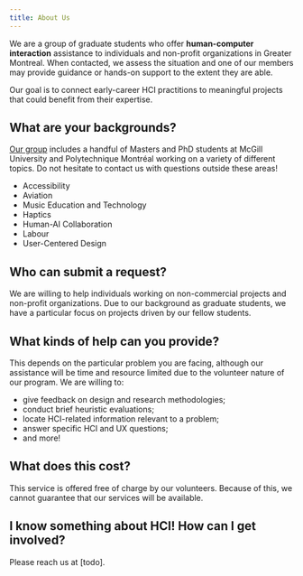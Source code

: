 ```yaml
---
title: About Us
---
```

We are a group of graduate students who offer **human-computer interaction** assistance to individuals and non-profit organizations in Greater Montreal. When contacted, we assess the situation and one of our members may provide guidance or hands-on support to the extent they are able.

Our goal is to connect early-career HCI practitions to meaningful projects that could benefit from their expertise.

## What are your backgrounds?

[Our group](./personnel) includes a handful of Masters and PhD students at McGill University and Polytechnique Montréal working on a variety of different topics. Do not hesitate to contact us with questions outside these areas!

* Accessibility
* Aviation
* Music Education and Technology
* Haptics
* Human-AI Collaboration
* Labour
* User-Centered Design

## Who can submit a request?

We are willing to help individuals working on non-commercial projects and non-profit organizations. Due to our background as graduate students, we have a particular focus on projects driven by our fellow students.

## What kinds of help can you provide?

This depends on the particular problem you are facing, although our assistance will be time and resource limited due to the volunteer nature of our program.
We are willing to:
* give feedback on design and research methodologies;
* conduct brief heuristic evaluations;
* locate HCI-related information relevant to a problem;
* answer specific HCI and UX questions;
* and more!

## What does this cost?

This service is offered free of charge by our volunteers. Because of this, we cannot guarantee that our services will be available.

## I know something about HCI! How can I get involved?

Please reach us at [todo].
